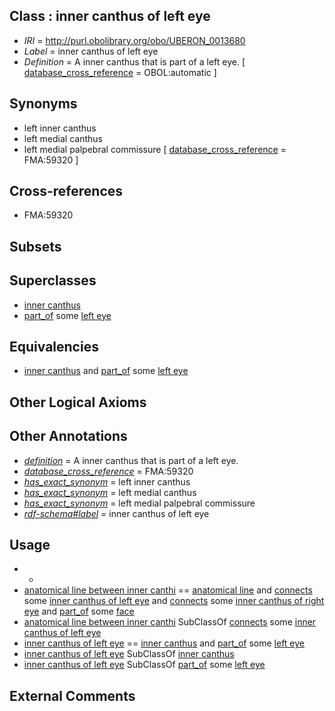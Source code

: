 
## Class : inner canthus of left eye

 * *IRI* = http://purl.obolibrary.org/obo/UBERON_0013680
 * *Label* = inner canthus of left eye
 * *Definition* = A inner canthus that is part of a left eye. [ [database_cross_reference](../../ef/oboInOwl#hasDbXref.md) = OBOL:automatic ]

## Synonyms

 * left inner canthus
 * left medial canthus
 * left medial palpebral commissure [ [database_cross_reference](../../ef/oboInOwl#hasDbXref.md) = FMA:59320 ]

## Cross-references

 * FMA:59320

## Subsets


## Superclasses

 * [inner canthus](../../UBERON/11/UBERON_0005611.md)
 * [part_of](../../BFO/50/BFO_0000050.md) some [left eye](../../UBERON/48/UBERON_0004548.md)

## Equivalencies

 * [inner canthus](../../UBERON/11/UBERON_0005611.md) and [part_of](../../BFO/50/BFO_0000050.md) some [left eye](../../UBERON/48/UBERON_0004548.md)

## Other Logical Axioms


## Other Annotations

 * *[definition](../../IAO/15/IAO_0000115.md)* = A inner canthus that is part of a left eye.
 * *[database_cross_reference](../../ef/oboInOwl#hasDbXref.md)* = FMA:59320
 * *[has_exact_synonym](../../ym/oboInOwl#hasExactSynonym.md)* = left inner canthus
 * *[has_exact_synonym](../../ym/oboInOwl#hasExactSynonym.md)* = left medial canthus
 * *[has_exact_synonym](../../ym/oboInOwl#hasExactSynonym.md)* = left medial palpebral commissure
 * *[rdf-schema#label](../../el/rdf-schema#label.md)* = inner canthus of left eye

## Usage

 * -
 * [anatomical line between inner canthi](../../UBERON/78/UBERON_0013678.md) == [anatomical line](../../UBERON/00/UBERON_0006800.md) and [connects](../../RO/76/RO_0002176.md) some [inner canthus of left eye](../../UBERON/80/UBERON_0013680.md) and [connects](../../RO/76/RO_0002176.md) some [inner canthus of right eye](../../UBERON/79/UBERON_0013679.md) and [part_of](../../BFO/50/BFO_0000050.md) some [face](../../UBERON/56/UBERON_0001456.md)
 * [anatomical line between inner canthi](../../UBERON/78/UBERON_0013678.md) SubClassOf [connects](../../RO/76/RO_0002176.md) some [inner canthus of left eye](../../UBERON/80/UBERON_0013680.md)
 * [inner canthus of left eye](../../UBERON/80/UBERON_0013680.md) == [inner canthus](../../UBERON/11/UBERON_0005611.md) and [part_of](../../BFO/50/BFO_0000050.md) some [left eye](../../UBERON/48/UBERON_0004548.md)
 * [inner canthus of left eye](../../UBERON/80/UBERON_0013680.md) SubClassOf [inner canthus](../../UBERON/11/UBERON_0005611.md)
 * [inner canthus of left eye](../../UBERON/80/UBERON_0013680.md) SubClassOf [part_of](../../BFO/50/BFO_0000050.md) some [left eye](../../UBERON/48/UBERON_0004548.md)

## External Comments

